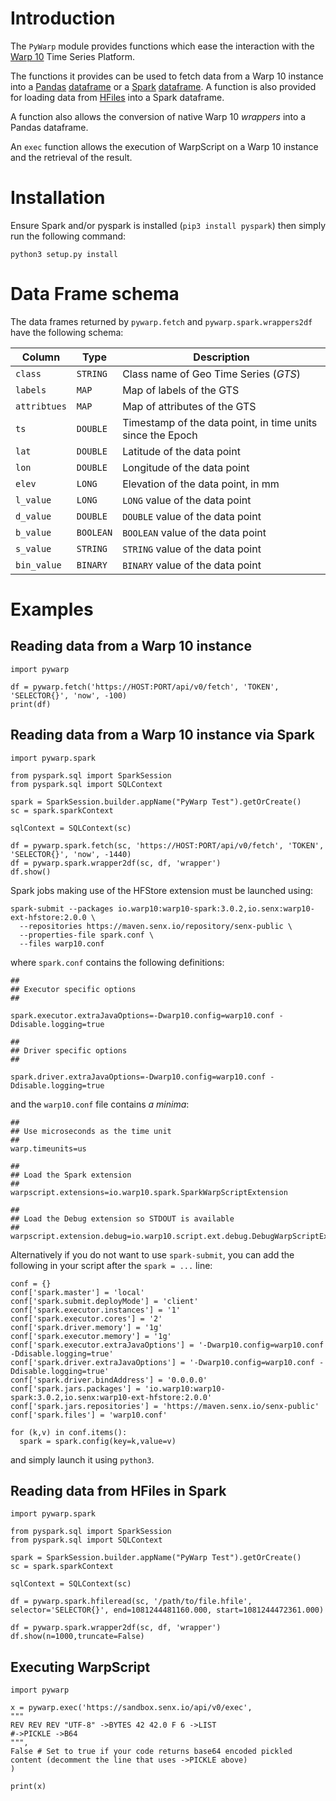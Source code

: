 # Introduction

The `PyWarp` module provides functions which ease the interaction with the [Warp 10](https://warp10.io/) Time Series Platform.

The functions it provides can be used to fetch data from a Warp 10 instance into a [Pandas](https://pandas.pydata.org) [dataframe](https://pandas.pydata.org/docs/reference/api/pandas.DataFrame.html) or a [Spark](https://spark.apache.org) [dataframe](https://spark.apache.org/docs/latest/sql-programming-guide.html#datasets-and-dataframes). A function is also provided for loading data from [HFiles](https://blog.senx.io/introducing-hfiles-cloud-native-infinite-storage-for-time-series-data/) into a Spark dataframe.

A function also allows the conversion of native Warp 10 *wrappers* into a Pandas dataframe.

An `exec` function allows the execution of WarpScript on a Warp 10 instance and the retrieval of the result.

# Installation

Ensure Spark and/or pyspark is installed (`pip3 install pyspark`) then simply run the following command:

```
python3 setup.py install
```

# Data Frame schema

The data frames returned by `pywarp.fetch` and `pywarp.spark.wrappers2df` have the following schema:

| Column | Type | Description |
|--------|------|-------------|
| `class` | `STRING` | Class name of Geo Time Series (*GTS*) |
| `labels` | `MAP` | Map of labels of the GTS |
| `attribtues` | `MAP` | Map of attributes of the GTS |
| `ts` | `DOUBLE` | Timestamp of the data point, in time units since the Epoch |
| `lat` | `DOUBLE` | Latitude of the data point |
| `lon` | `DOUBLE` | Longitude of the data point |
| `elev` | `LONG` | Elevation of the data point, in mm |
| `l_value` | `LONG` | `LONG` value of the data point |
| `d_value` | `DOUBLE` | `DOUBLE` value of the data point |
| `b_value` | `BOOLEAN` | `BOOLEAN` value of the data point |
| `s_value` | `STRING` | `STRING` value of the data point |
| `bin_value` | `BINARY` | `BINARY` value of the data point |

# Examples

## Reading data from a Warp 10 instance

```
import pywarp

df = pywarp.fetch('https://HOST:PORT/api/v0/fetch', 'TOKEN', 'SELECTOR{}', 'now', -100)
print(df)
```

## Reading data from a Warp 10 instance via Spark

```
import pywarp.spark

from pyspark.sql import SparkSession
from pyspark.sql import SQLContext

spark = SparkSession.builder.appName("PyWarp Test").getOrCreate()
sc = spark.sparkContext

sqlContext = SQLContext(sc)

df = pywarp.spark.fetch(sc, 'https://HOST:PORT/api/v0/fetch', 'TOKEN', 'SELECTOR{}', 'now', -1440)
df = pywarp.spark.wrapper2df(sc, df, 'wrapper')
df.show()
```

Spark jobs making use of the HFStore extension must be launched using:

```
spark-submit --packages io.warp10:warp10-spark:3.0.2,io.senx:warp10-ext-hfstore:2.0.0 \
  --repositories https://maven.senx.io/repository/senx-public \
  --properties-file spark.conf \
  --files warp10.conf
```

where `spark.conf` contains the following definitions:

```
##
## Executor specific options
##

spark.executor.extraJavaOptions=-Dwarp10.config=warp10.conf -Ddisable.logging=true 

##
## Driver specific options
##

spark.driver.extraJavaOptions=-Dwarp10.config=warp10.conf -Ddisable.logging=true 
```

and the `warp10.conf` file contains *a minima*:

```
##
## Use microseconds as the time unit
##
warp.timeunits=us

##
## Load the Spark extension
##
warpscript.extensions=io.warp10.spark.SparkWarpScriptExtension

##
## Load the Debug extension so STDOUT is available
##
warpscript.extension.debug=io.warp10.script.ext.debug.DebugWarpScriptExtension
```

Alternatively if you do not want to use `spark-submit`, you can add the following in your script after the `spark = ...` line:

```
conf = {}
conf['spark.master'] = 'local'
conf['spark.submit.deployMode'] = 'client'
conf['spark.executor.instances'] = '1'
conf['spark.executor.cores'] = '2'
conf['spark.driver.memory'] = '1g'
conf['spark.executor.memory'] = '1g'
conf['spark.executor.extraJavaOptions'] = '-Dwarp10.config=warp10.conf -Ddisable.logging=true'
conf['spark.driver.extraJavaOptions'] = '-Dwarp10.config=warp10.conf -Ddisable.logging=true'
conf['spark.driver.bindAddress'] = '0.0.0.0'
conf['spark.jars.packages'] = 'io.warp10:warp10-spark:3.0.2,io.senx:warp10-ext-hfstore:2.0.0'
conf['spark.jars.repositories'] = 'https://maven.senx.io/senx-public'
conf['spark.files'] = 'warp10.conf'

for (k,v) in conf.items():
  spark = spark.config(key=k,value=v)
```

and simply launch it using `python3`.

## Reading data from HFiles in Spark

```
import pywarp.spark

from pyspark.sql import SparkSession
from pyspark.sql import SQLContext

spark = SparkSession.builder.appName("PyWarp Test").getOrCreate()
sc = spark.sparkContext

sqlContext = SQLContext(sc)

df = pywarp.spark.hfileread(sc, '/path/to/file.hfile', selector='SELECTOR{}', end=1081244481160.000, start=1081244472361.000)

df = pywarp.spark.wrapper2df(sc, df, 'wrapper')
df.show(n=1000,truncate=False)
```

## Executing WarpScript

```
import pywarp

x = pywarp.exec('https://sandbox.senx.io/api/v0/exec',
"""
REV REV REV "UTF-8" ->BYTES 42 42.0 F 6 ->LIST
#->PICKLE ->B64
""",
False # Set to true if your code returns base64 encoded pickled content (decomment the line that uses ->PICKLE above)
)

print(x)
```
